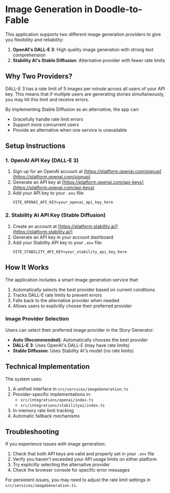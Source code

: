 # Image Generation in Doodle-to-Fable

This application supports two different image generation providers to give you flexibility and reliability:

1. **OpenAI's DALL-E 3**: High quality image generation with strong text comprehension
2. **Stability AI's Stable Diffusion**: Alternative provider with fewer rate limits

## Why Two Providers?

DALL-E 3 has a rate limit of 5 images per minute across all users of your API key. This means that if multiple users are generating stories simultaneously, you may hit this limit and receive errors.

By implementing Stable Diffusion as an alternative, the app can:
- Gracefully handle rate limit errors
- Support more concurrent users
- Provide an alternative when one service is unavailable

## Setup Instructions

### 1. OpenAI API Key (DALL-E 3)

1. Sign up for an OpenAI account at [https://platform.openai.com/signup](https://platform.openai.com/signup)
2. Generate an API key at [https://platform.openai.com/api-keys](https://platform.openai.com/api-keys)
3. Add your API key to your `.env` file:
   ```
   VITE_OPENAI_API_KEY=your_openai_api_key_here
   ```

### 2. Stability AI API Key (Stable Diffusion)

1. Create an account at [https://platform.stability.ai/](https://platform.stability.ai/)
2. Generate an API key in your account dashboard
3. Add your Stability API key to your `.env` file:
   ```
   VITE_STABILITY_API_KEY=your_stability_api_key_here
   ```

## How It Works

The application includes a smart image generation service that:

1. Automatically selects the best provider based on current conditions
2. Tracks DALL-E rate limits to prevent errors
3. Falls back to the alternative provider when needed
4. Allows users to explicitly choose their preferred provider

### Image Provider Selection

Users can select their preferred image provider in the Story Generator:

- **Auto (Recommended)**: Automatically chooses the best provider
- **DALL-E 3**: Uses OpenAI's DALL-E (may have rate limits)
- **Stable Diffusion**: Uses Stability AI's model (no rate limits)

## Technical Implementation

The system uses:

1. A unified interface in `src/services/imageGeneration.ts`
2. Provider-specific implementations in:
   - `src/integrations/openai/index.ts`
   - `src/integrations/stabilityai/index.ts`
3. In-memory rate limit tracking
4. Automatic fallback mechanisms

## Troubleshooting

If you experience issues with image generation:

1. Check that both API keys are valid and properly set in your `.env` file
2. Verify you haven't exceeded your API usage limits on either platform
3. Try explicitly selecting the alternative provider
4. Check the browser console for specific error messages

For persistent issues, you may need to adjust the rate limit settings in `src/services/imageGeneration.ts`. 